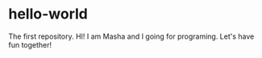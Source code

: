 # hello-world
The first repository.
HI! I am Masha and I going for programing. Let's have fun together!
